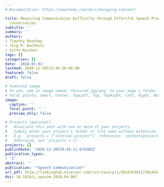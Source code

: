 ```yaml
---
# Documentation: https://wowchemy.com/docs/managing-content/

title: Measuring Communication Difficulty through Effortful Speech Production during
  Conversation
subtitle: ''
summary: ''
authors:
- Timothy Beechey
- Jörg M. Buchholz
- Gitte Keidser
tags: []
categories: []
date: '2018-01-01'
lastmod: 2020-12-30T13:44:36-06:00
featured: false
draft: false

# Featured image
# To use, add an image named `featured.jpg/png` to your page's folder.
# Focal points: Smart, Center, TopLeft, Top, TopRight, Left, Right, BottomLeft, Bottom, BottomRight.
image:
  caption: ''
  focal_point: ''
  preview_only: false

# Projects (optional).
#   Associate this post with one or more of your projects.
#   Simply enter your project's folder or file name without extension.
#   E.g. `projects = ["internal-project"]` references `content/project/deep-learning/index.md`.
#   Otherwise, set `projects = []`.
projects: []
publishDate: '2020-12-30T20:45:11.678385Z'
publication_types:
- '2'
abstract: ''
publication: '*Speech Communication*'
url_pdf: http://linkinghub.elsevier.com/retrieve/pii/S0167639317302364
doi: 10.1016/j.specom.2018.04.007
---
```

